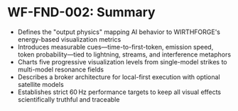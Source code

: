 # WF-FND-002: Summary

- Defines the "output physics" mapping AI behavior to WIRTHFORGE's energy-based visualization metrics
- Introduces measurable cues—time-to-first-token, emission speed, token probability—tied to lightning, streams, and interference metaphors
- Charts five progressive visualization levels from single-model strikes to multi-model resonance fields
- Describes a broker architecture for local-first execution with optional satellite models
- Establishes strict 60 Hz performance targets to keep all visual effects scientifically truthful and traceable

